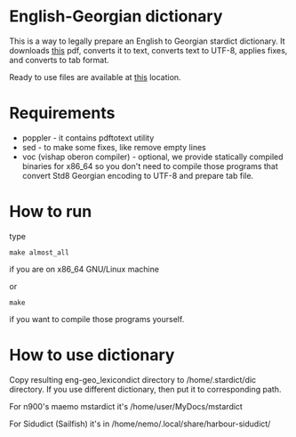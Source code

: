 English-Georgian dictionary
===========================

This is a way to legally prepare an English to Georgian stardict dictionary.
It downloads [this](http://www.georgianweb.com/pdf/lexicon.pdf) pdf, converts it to text, converts text to UTF-8, applies fixes, and converts to tab format.

Ready to use files are available at [this](https://github.com/norayr/english-georgian) location.

Requirements
============

* poppler - it contains pdftotext utility
* sed - to make some fixes, like remove empty lines
* voc (vishap oberon compiler) - optional, we provide statically compiled binaries for x86_64 so you don't need to compile those programs that convert Std8 Georgian encoding to UTF-8 and prepare tab file.

How to run
==========

type 

	make almost_all
if you are on x86_64 GNU/Linux machine

or

	make
if you want to compile those programs yourself.

How to use dictionary
=====================

Copy resulting eng-geo_lexicondict directory to /home/.stardict/dic directory.
If you use different dictionary, then put it to corresponding path.

For n900's maemo mstardict it's /home/user/MyDocs/mstardict

For Sidudict (Sailfish) it's in /home/nemo/.local/share/harbour-sidudict/

